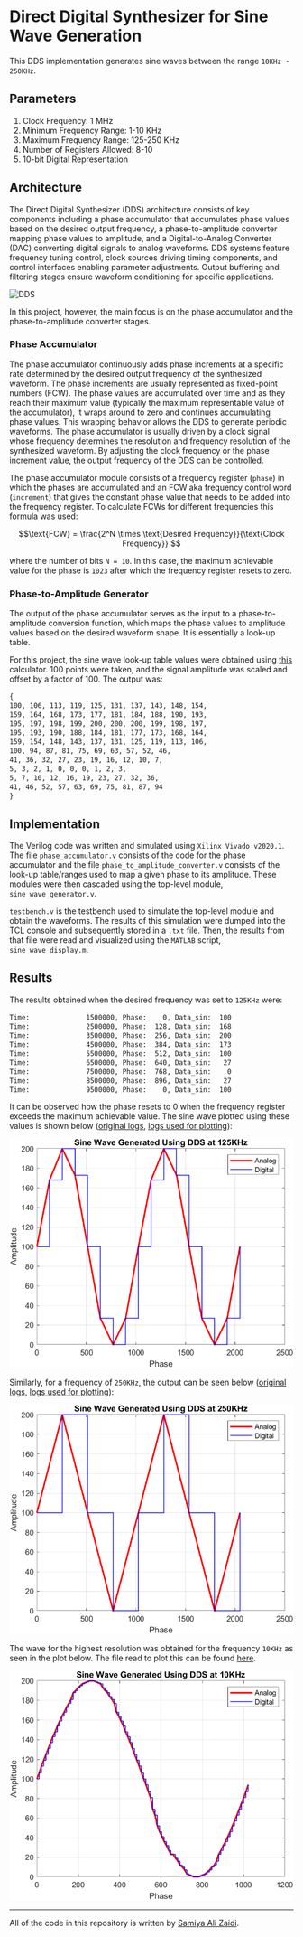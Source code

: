 # Direct Digital Synthesizer for Sine Wave Generation
This DDS implementation generates sine waves between the range ``10KHz - 250KHz``.  

## Parameters
<ol>
<li>Clock Frequency: 1 MHz</li>
<li>Minimum Frequency Range: 1-10 KHz</li>
<li>Maximum Frequency Range: 125-250 KHz</li> 
<li>Number of Registers Allowed: 8-10</li>
<li>10-bit Digital Representation</li>
</ol>

## Architecture
The Direct Digital Synthesizer (DDS) architecture consists of key components including a phase accumulator that accumulates phase values based on the desired output frequency, a phase-to-amplitude converter mapping phase values to amplitude, and a Digital-to-Analog Converter (DAC) converting digital signals to analog waveforms. DDS systems feature frequency tuning control, clock sources driving timing components, and control interfaces enabling parameter adjustments. Output buffering and filtering stages ensure waveform conditioning for specific applications.

![DDS](https://wirelesspi.com/wp-content/uploads/2023/01/figure-dds-nco-ideal.png)

In this project, however, the main focus is on the phase accumulator and the phase-to-amplitude converter stages.

<!--![DDS Architecture](https://encrypted-tbn0.gstatic.com/images?q=tbn:ANd9GcSOZWxcCP_ocs9JiWnQDCXk_Zzhbe4Oy1zN1m1MYqjwPTdmV_FTgtPh4Wc5zBnKn8yfeuw&usqp=CAU)-->

<!--![dds](https://ars.els-cdn.com/content/image/3-s2.0-B9780128154052000051-f05-09-9780128154052.jpg)-->
### Phase Accumulator
The phase accumulator continuously adds phase increments at a specific rate determined by the desired output frequency of the synthesized waveform. The phase increments are usually represented as fixed-point numbers (FCW). The phase values are accumulated over time and as they reach their maximum value (typically the maximum representable value of the accumulator), it wraps around to zero and continues accumulating phase values. This wrapping behavior allows the DDS to generate periodic waveforms. The phase accumulator is usually driven by a clock signal whose frequency determines the resolution and frequency resolution of the synthesized waveform. By adjusting the clock frequency or the phase increment value, the output frequency of the DDS can be controlled.

The phase accumulator module consists of a frequency register (`phase`) in which the phases are accumulated and an FCW aka frequency control word (`increment`) that gives the constant phase value that needs to be added into the frequency register. To calculate FCWs for different frequencies this formula was used:
```math
\text{FCW} = \frac{2^N \times \text{Desired Frequency}}{\text{Clock Frequency}}

```
where the number of bits ``N = 10``.  In this case, the maximum achievable value for the phase is ``1023`` after which the frequency register resets to zero.

### Phase-to-Amplitude Generator
The output of the phase accumulator serves as the input to a phase-to-amplitude conversion function, which maps the phase values to amplitude values based on the desired waveform shape. It is essentially a look-up table.

For this project, the sine wave look-up table values were obtained using [this](https://deepbluembedded.com/sine-lookup-table-generator-calculator/) calculator. 100 points were taken, and the signal amplitude was scaled and offset by a factor of 100. The output was: 
```
{
100, 106, 113, 119, 125, 131, 137, 143, 148, 154,
159, 164, 168, 173, 177, 181, 184, 188, 190, 193,
195, 197, 198, 199, 200, 200, 200, 199, 198, 197,
195, 193, 190, 188, 184, 181, 177, 173, 168, 164,
159, 154, 148, 143, 137, 131, 125, 119, 113, 106,
100, 94, 87, 81, 75, 69, 63, 57, 52, 46,
41, 36, 32, 27, 23, 19, 16, 12, 10, 7,
5, 3, 2, 1, 0, 0, 0, 1, 2, 3,
5, 7, 10, 12, 16, 19, 23, 27, 32, 36,
41, 46, 52, 57, 63, 69, 75, 81, 87, 94
}
```
## Implementation
The Verilog code was written and simulated using ``Xilinx Vivado v2020.1``. The file ``phase_accumulator.v`` consists of the code for the phase accumulator and the file ``phase_to_amplitude_converter.v`` consists of the look-up table/ranges used to map a given phase to its amplitude. These modules were then cascaded using the top-level module, ``sine_wave_generator.v``.

``testbench.v`` is the testbench used to simulate the top-level module and obtain the waveforms. The results of this simulation were dumped into the TCL console and subsequently stored in a ``.txt`` file. Then, the results from that file were read and visualized using the ``MATLAB`` script, ``sine_wave_display.m``.
## Results
The results obtained when the desired frequency was set to ``125KHz`` were:
```
Time:              1500000, Phase:    0, Data_sin:  100
Time:              2500000, Phase:  128, Data_sin:  168
Time:              3500000, Phase:  256, Data_sin:  200
Time:              4500000, Phase:  384, Data_sin:  173
Time:              5500000, Phase:  512, Data_sin:  100
Time:              6500000, Phase:  640, Data_sin:   27
Time:              7500000, Phase:  768, Data_sin:    0
Time:              8500000, Phase:  896, Data_sin:   27
Time:              9500000, Phase:    0, Data_sin:  100
```
It can be observed how the phase resets to 0 when the frequency register exceeds the maximum achievable value. The sine wave plotted using these values is shown below ([original logs](results/original/logs-125KHz.txt), [logs used for plotting](results/for_MATLAB/logs-125KHz.txt)):

![125](results/plots/125khz.png)

Similarly, for a frequency of ``250KHz``, the output can be seen below ([original logs](results/original/logs-250KHz.txt), [logs used for plotting](results/for_MATLAB/logs-250KHz.txt)):

![250](results/plots/250khz.png)

The wave for the highest resolution was obtained for the frequency ``10KHz`` as seen in the plot below. The file read to plot this can be found [here](results/original/logs-10KHz.txt).

![10](results/plots/10khz.png)


--- 

All of the code in this repository is written by [Samiya Ali Zaidi](https://github.com/samiyaalizaidi). 
